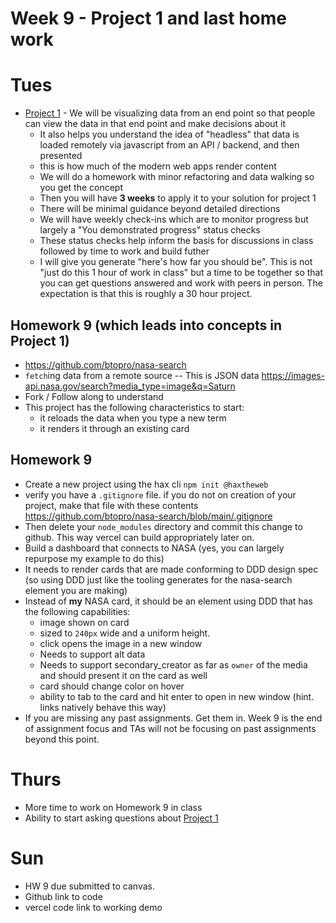 # Week 9 - Project 1 and last home work

# Tues
- [Project 1](https://github.com/haxtheweb/issues/issues/2174) - We will be visualizing data from an end point so that people can view the data in that end point and make decisions about it
  - It also helps you understand the idea of "headless" that data is loaded remotely via javascript from an API / backend, and then presented
  - this is how much of the modern web apps render content
  - We will do a homework with minor refactoring and data walking so you get the concept
  - Then you will have **3 weeks** to apply it to your solution for project 1
  - There will be minimal guidance beyond detailed directions
  - We will have weekly check-ins which are to monitor progress but largely a "You demonstrated progress" status checks
  - These status checks help inform the basis for discussions in class followed by time to work and build futher
  - I will give you generate "here's how far you should be". This is not "just do this 1 hour of work in class" but a time to be together so that you can get questions answered and work with peers in person. The expectation is that this is roughly a 30 hour project.

## Homework 9 (which leads into concepts in Project 1)
- https://github.com/btopro/nasa-search
- `fetch`ing data from a remote source -- This is JSON data https://images-api.nasa.gov/search?media_type=image&q=Saturn
- Fork / Follow along to understand 
- This project has the following characteristics to start:
  - it reloads the data when you type a new term
  - it renders it through an existing card

## Homework 9
- Create a new project using the hax cli `npm init @haxtheweb`
- verify you have a `.gitignore` file. if you do not on creation of your project, make that file with these contents https://github.com/btopro/nasa-search/blob/main/.gitignore
- Then delete your `node_modules` directory and commit this change to github. This way vercel can build appropriately later on.
- Build a dashboard that connects to NASA (yes, you can largely repurpose my example to do this)
- It needs to render cards that are made conforming to DDD design spec (so using DDD just like the tooling generates for the nasa-search element you are making)
- Instead of **my** NASA card, it should be an element using DDD that has the following capabilities:
  - image shown on card
  - sized to `240px` wide and a uniform height.
  - click opens the image in a new window
  - Needs to support alt data
  - Needs to support secondary_creator as far as `owner` of the media and should present it on the card as well
  - card should change color on hover
  - ability to tab to the card and hit enter to open in new window (hint. links natively behave this way)
- If you are missing any past assignments. Get them in. Week 9 is the end of assignment focus and TAs will not be focusing on past assignments beyond this point.

# Thurs
- More time to work on Homework 9 in class
- Ability to start asking questions about [Project 1](https://github.com/haxtheweb/issues/issues/2174)

# Sun
- HW 9 due submitted to canvas.
- Github link to code
- vercel code link to working demo
